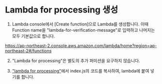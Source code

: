 # Lambda for processing 생성

1) Lambda console에서 [Create function]으로 Lambda를 생성합니다. 이때 Function name을 "lambda-for-verification-message"로 입력하고 나머지는 모두 기본값으로 합니다. 

https://ap-northeast-2.console.aws.amazon.com/lambda/home?region=ap-northeast-2#/functions

2) "Lambda for processing"은 별도의 추가 퍼미션을 요구하지 않습니다.


3) ["lambda for processing"](https://github.com/kyopark2014/case-study-wait-for-callback/tree/main/lambda-for-processing)에서 index.js의 코드를 복사하여, lambda에 붙여 넣기를 합니다. 

